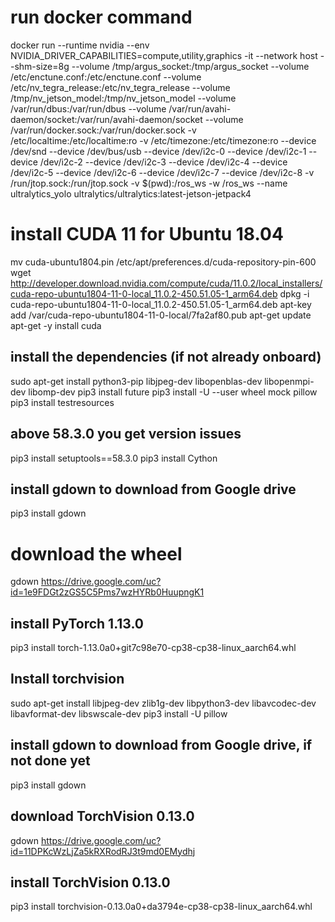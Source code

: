 # run docker command
docker run --runtime nvidia --env NVIDIA_DRIVER_CAPABILITIES=compute,utility,graphics -it --network host --shm-size=8g --volume /tmp/argus_socket:/tmp/argus_socket --volume /etc/enctune.conf:/etc/enctune.conf --volume /etc/nv_tegra_release:/etc/nv_tegra_release --volume /tmp/nv_jetson_model:/tmp/nv_jetson_model --volume /var/run/dbus:/var/run/dbus --volume /var/run/avahi-daemon/socket:/var/run/avahi-daemon/socket --volume /var/run/docker.sock:/var/run/docker.sock  -v /etc/localtime:/etc/localtime:ro -v /etc/timezone:/etc/timezone:ro --device /dev/snd --device /dev/bus/usb --device /dev/i2c-0 --device /dev/i2c-1 --device /dev/i2c-2 --device /dev/i2c-3 --device /dev/i2c-4 --device /dev/i2c-5 --device /dev/i2c-6 --device /dev/i2c-7 --device /dev/i2c-8 -v /run/jtop.sock:/run/jtop.sock -v $(pwd):/ros_ws -w /ros_ws --name ultralytics_yolo ultralytics/ultralytics:latest-jetson-jetpack4

# install CUDA 11 for Ubuntu 18.04
mv cuda-ubuntu1804.pin /etc/apt/preferences.d/cuda-repository-pin-600
wget http://developer.download.nvidia.com/compute/cuda/11.0.2/local_installers/cuda-repo-ubuntu1804-11-0-local_11.0.2-450.51.05-1_arm64.deb
dpkg -i cuda-repo-ubuntu1804-11-0-local_11.0.2-450.51.05-1_arm64.deb
apt-key add /var/cuda-repo-ubuntu1804-11-0-local/7fa2af80.pub
apt-get update
apt-get -y install cuda

## install the dependencies (if not already onboard)
sudo apt-get install python3-pip libjpeg-dev libopenblas-dev libopenmpi-dev libomp-dev
pip3 install future
pip3 install -U --user wheel mock pillow
pip3 install testresources
## above 58.3.0 you get version issues
pip3 install setuptools==58.3.0
pip3 install Cython
## install gdown to download from Google drive
pip3 install gdown
# download the wheel
gdown https://drive.google.com/uc?id=1e9FDGt2zGS5C5Pms7wzHYRb0HuupngK1
## install PyTorch 1.13.0
pip3 install torch-1.13.0a0+git7c98e70-cp38-cp38-linux_aarch64.whl

## Install torchvision
sudo apt-get install libjpeg-dev zlib1g-dev libpython3-dev libavcodec-dev libavformat-dev libswscale-dev
pip3 install -U pillow
## install gdown to download from Google drive, if not done yet
pip3 install gdown
## download TorchVision 0.13.0
gdown https://drive.google.com/uc?id=11DPKcWzLjZa5kRXRodRJ3t9md0EMydhj
## install TorchVision 0.13.0
pip3 install torchvision-0.13.0a0+da3794e-cp38-cp38-linux_aarch64.whl